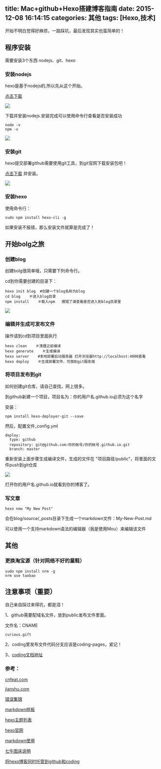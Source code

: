 title: Mac+github+Hexo搭建博客指南
date: 2015-12-08 16:14:15
categories: 其他
tags: [Hexo,技术]
---
开始不明白觉得好麻烦，一路踩坑，最后发现其实也蛮简单的！

## 程序安装
需要安装3个东西 nodejs、git、hexo
### 安装nodejs
 hexo是基于nodejs的,所以先从这个开始。
 
[点击下载](https://nodejs.org/en/)

![](http://7xp069.com1.z0.glb.clouddn.com/201512080001.jpg)


下载并安装nodejs.安装完成可以使用命令行查看是否安装成功

``` 
node -v
npm -v
```

![](http://7xp069.com1.z0.glb.clouddn.com/201512080002.jpg)



### 安装git
hexo提交部署github需要使用git工具，到git官网下载安装包吧！

[点击下载](http://git-scm.com/download/) 并安装。

![](http://7xp069.com1.z0.glb.clouddn.com/201512080003.jpg)

### 安装hexo
使用命令行：

```
sudo npm install hexo-cli -g
```

如果安装不报错，那么安装文件就算是完成了！


## 开始bolg之旅
### 创建blog
创建bolg很简单哦，只需要下列命令行。

cd到你需要创建的目录下：

```
hexo init blog  #创建一个blog名称为blog
cd blog    ＃进入blog目录
npm install    ＃载入npm   报错了请查看是否进入到blog目录里
```

![](http://7xp069.com1.z0.glb.clouddn.com/201512080004.jpg)

### 编辑并生成可发布文件

操作请到cd到项目里面执行

```
hexo clean    ＃清理之前编译
hexo generate    ＃生成编译
hexo server    #本地部署启动服务器 打开浏览器http://localhost:4000查看
hexo deploy    ＃生成部署文件，可放到git服务端
```

### 将项目发布到git
如何创建git仓库，请自己查找，网上很多。

到github新建一个项目，项目名为：你的用户名.github.io必须为这个名字

安装： 

```
npm install hexo-deployer-git --save
```

然后，配置文件_config.yml

```
deploy:
  type: github
  repository: git@github.com:你的帐号/你的帐号.github.io.git
  branch: master
```

重新安装上面步骤生成编译文件，生成的文件在 "项目路径/public"，将里面的文件push到git仓库

![](http://7xp069.com1.z0.glb.clouddn.com/201512080005.jpg)

打开你的用户名.github.io就看到你的博客了。

### 写文章

```
hexo new "My New Post"
```

会在blog/source/_posts目录下生成一个markdown文件：My-New-Post.md

可以使用一个支持markdown语法的编辑器（我是使用Mou）来编辑该文件

## 其他

### 更换淘宝源（针对网络不好的童鞋）

```
sudo npm install nrm -g
nrm use taobao
```

## 注意事项（重要）

自己亲自踩过来得坑，都是泪！

1、github需要配域名文件，放到public发布文件里面。

文件名：CNAME

```
curious.gift
```

2、coding里发布文件代码分支应该是coding-pages，紧记！

3、[coding文档地址](https://coding.net/help/doc/pages/index.html)


### 参考：
[cnfeat.com](http://cnfeat.com/blog/2014/05/10/how-to-build-a-blog/)

[jianshu.com](http://www.jianshu.com/p/465830080ea9)

[错误集锦](https://xuanwo.org/2014/08/14/hexo-usual-problem/)

[markdown样板](https://www.zybuluo.com/mdeditor)

[hexo主题列表](https://github.com/hexojs/hexo/wiki/Themes)

[hexo官网](http://hexo.io)

[markdown使用](http://www.markdown.cn)

[七牛图床说明](http://www.jianshu.com/p/13725d818565)

[将hexo博客同时托管到github和coding](http://www.jianshu.com/p/7ad9d3cd4d6e)
